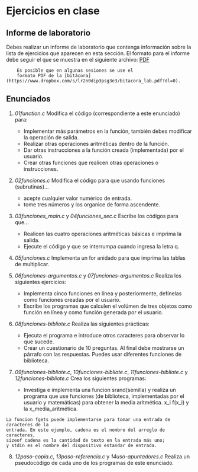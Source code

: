 # Ejercicios en clase

## Informe de laboratorio

Debes realizar un informe de laboratorio que contenga información sobre la 
lista de ejercicios que aparecen en esta sección. El formato para el informe 
debe seguir el que se muestra en el siguiente archivo:
[PDF](https://www.dropbox.com/s/su6eq5njqy4vvmr/gral-templete.pdf?dl=0)

~~~
	Es posible que en algunas sesiones se use el 
	formato PDF de la [bitácora](https://www.dropbox.com/s/lr2n0dip3psg3e3/bitacora_lab.pdf?dl=0). 
~~~

## Enunciados

1. *01function.c* Modifica el código (correspondiente a este enunciado) para:
	- Implementar más parámetros en la función, también debes 
	modificar la operación de salida.
	- Realizar otras operaciones aritméticas dentro de la función.
	- Dar otras instrucciones a la función creada (implementada) por el usuario.
	- Crear otras funciones que realicen otras operaciones o instrucciones.

2. *02funciones.c* Modifica el código para que usando funciones (subrutinas)...
	- acepte cualquier valor numérico de entrada.
	- tome tres números y los organice de forma ascendente.

3. *03funciones_main.c* y *04funciones_sec.c* Escribe los códigos para que...
	- Realicen las cuatro operaciones aritméticas básicas e imprima la salida.
	- Ejecute el código y que se interrumpa cuando ingresa la letra q.

4. *05funciones.c* Implementa un for anidado para que imprima las tablas de multiplicar.

5. *06funciones-argumentos.c* y *07funciones-argumentos.c* Realiza los siguientes ejercicios:
	- Implementa cinco funciones en línea y posteriormente, 
	defínelas como funciones creadas por el usuario.
	- Escribe los programas que calculen el volúmen de tres  objetos 
	como función en línea y como función generada por el usuario.


6. *08funciones-bibliote.c* Realiza las siguientes prácticas:
	- Ejecuta el programa e introduce otros caracteres para observar lo que sucede.
	- Crear un cuestionario de 10 preguntas. Al final debe mostrarse un párrafo 
	con las respuestas. Puedes usar diferentes funciones de biblioteca.

7. *09funciones-bibliote.c*, *10funciones-bibliote.c*, *11funciones-bibliote.c* y 
	*12funciones-bibliote.c* 
	Crea los siguientes programas:
	- Investiga e implementa una funcion srand(semilla) y realiza 
	un programa que use funciones (de biblioteca, implementadas por el usuario y matemáticas) 
	para obtener la media aritmética. x_i f(x_i) y la x_media_aritmética.

~~~
La funcion fgets puede implementarse para tomar una entrada de caracteres de la 
entrada. En este ejemplo, cadena es el nombre del arreglo de caracteres, 
sizeof cadena es la cantidad de texto en la entrada más uno; 
y stdin es el nombre del dispositivo estandar de entrada.
~~~


8. *12paso-copia.c*, *13paso-referencia.c* y *14uso-apuntadores.c* Realiza un pseudocódigo de 
	cada uno de los programas de este enunciado.
